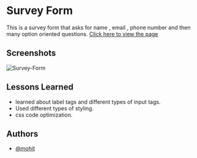 
# Survey Form

This is a survey form that asks for name , email , phone number and then many option oriented questions.
[Click here to view the page](https://themohit2003.github.io/Survey-Form/)



## Screenshots

![Survey-Form](https://user-images.githubusercontent.com/99909551/210105950-518d037b-c0d2-4b58-8389-c2d6c9a24c1c.png)



## Lessons Learned

- learned about label tags and different types of input tags.
- Used different types of styling.
- css code optimization.


## Authors

- [@mohit](https://www.linkedin.com/in/mohit-pardeshi-5792aa229/)

